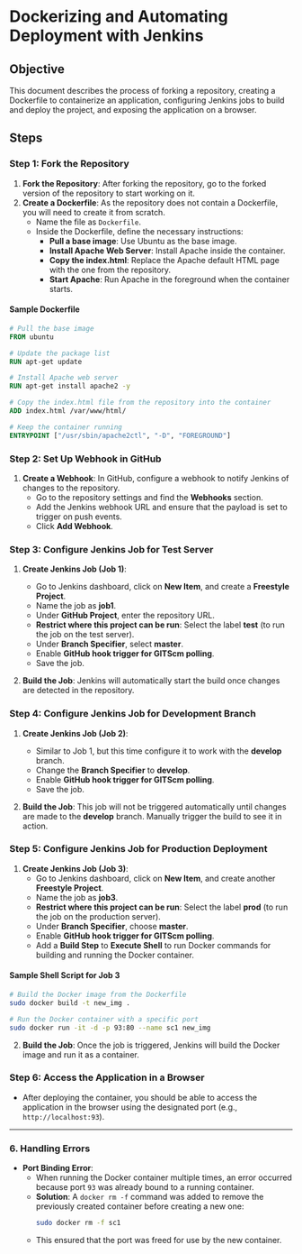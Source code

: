 # Dockerizing and Automating Deployment with Jenkins

## Objective

This document describes the process of forking a repository, creating a Dockerfile to containerize an application, configuring Jenkins jobs to build and deploy the project, and exposing the application on a browser.

## Steps

### Step 1: Fork the Repository

1. **Fork the Repository**: After forking the repository, go to the forked version of the repository to start working on it.
2. **Create a Dockerfile**: As the repository does not contain a Dockerfile, you will need to create it from scratch.
   - Name the file as `Dockerfile`.
   - Inside the Dockerfile, define the necessary instructions:
     - **Pull a base image**: Use Ubuntu as the base image.
     - **Install Apache Web Server**: Install Apache inside the container.
     - **Copy the index.html**: Replace the Apache default HTML page with the one from the repository.
     - **Start Apache**: Run Apache in the foreground when the container starts.

#### Sample Dockerfile

```dockerfile
# Pull the base image
FROM ubuntu

# Update the package list
RUN apt-get update

# Install Apache web server
RUN apt-get install apache2 -y

# Copy the index.html file from the repository into the container
ADD index.html /var/www/html/

# Keep the container running
ENTRYPOINT ["/usr/sbin/apache2ctl", "-D", "FOREGROUND"]
```

### Step 2: Set Up Webhook in GitHub

1. **Create a Webhook**: In GitHub, configure a webhook to notify Jenkins of changes to the repository.
   - Go to the repository settings and find the **Webhooks** section.
   - Add the Jenkins webhook URL and ensure that the payload is set to trigger on push events.
   - Click **Add Webhook**.

### Step 3: Configure Jenkins Job for Test Server

1. **Create Jenkins Job (Job 1)**:
   - Go to Jenkins dashboard, click on **New Item**, and create a **Freestyle Project**.
   - Name the job as **job1**.
   - Under **GitHub Project**, enter the repository URL.
   - **Restrict where this project can be run**: Select the label **test** (to run the job on the test server).
   - Under **Branch Specifier**, select **master**.
   - Enable **GitHub hook trigger for GITScm polling**.
   - Save the job.

2. **Build the Job**: Jenkins will automatically start the build once changes are detected in the repository.

### Step 4: Configure Jenkins Job for Development Branch

1. **Create Jenkins Job (Job 2)**:
   - Similar to Job 1, but this time configure it to work with the **develop** branch.
   - Change the **Branch Specifier** to **develop**.
   - Enable **GitHub hook trigger for GITScm polling**.
   - Save the job.

2. **Build the Job**: This job will not be triggered automatically until changes are made to the **develop** branch. Manually trigger the build to see it in action.

### Step 5: Configure Jenkins Job for Production Deployment

1. **Create Jenkins Job (Job 3)**:
   - Go to Jenkins dashboard, click on **New Item**, and create another **Freestyle Project**.
   - Name the job as **job3**.
   - **Restrict where this project can be run**: Select the label **prod** (to run the job on the production server).
   - Under **Branch Specifier**, choose **master**.
   - Enable **GitHub hook trigger for GITScm polling**.
   - Add a **Build Step** to **Execute Shell** to run Docker commands for building and running the Docker container.

#### Sample Shell Script for Job 3

```bash
# Build the Docker image from the Dockerfile
sudo docker build -t new_img .

# Run the Docker container with a specific port
sudo docker run -it -d -p 93:80 --name sc1 new_img
```

2. **Build the Job**: Once the job is triggered, Jenkins will build the Docker image and run it as a container.

### Step 6: Access the Application in a Browser

- After deploying the container, you should be able to access the application in the browser using the designated port (e.g., `http://localhost:93`).

--- 

### 6. **Handling Errors**
   - **Port Binding Error**:
     - When running the Docker container multiple times, an error occurred because port `93` was already bound to a running container.
     - **Solution**: A `docker rm -f` command was added to remove the previously created container before creating a new one:
       ```bash
       sudo docker rm -f sc1
       ```
     - This ensured that the port was freed for use by the new container.
